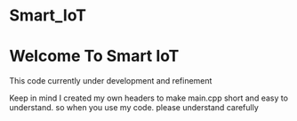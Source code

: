 # Smart_IoT

<h1>Welcome To Smart IoT </h1>

This code currently under development and refinement

Keep in mind I created my own headers to make main.cpp short and easy to understand. so when you use my code. please understand carefully
